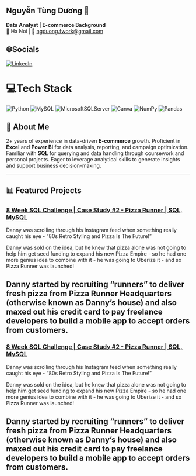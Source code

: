 ## Nguyễn Tùng Dương 👋
**Data Analyst | E-commerce Background**  
📍 Ha Noi | 📧 ngduong.fwork@gmail.com 

## 🌐Socials
[![LinkedIn](https://img.shields.io/badge/LinkedIn-%230077B5.svg?logo=linkedin&logoColor=white)](https://linkedin.com/in/ngduong2101) 

# 💻Tech Stack
![Python](https://img.shields.io/badge/python-3670A0?style=for-the-badge&logo=python&logoColor=ffdd54) ![MySQL](https://img.shields.io/badge/mysql-%2300f.svg?style=for-the-badge&logo=mysql&logoColor=white) ![MicrosoftSQLServer](https://img.shields.io/badge/Microsoft%20SQL%20Sever-CC2927?style=for-the-badge&logo=microsoft%20sql%20server&logoColor=white) ![Canva](https://img.shields.io/badge/Canva-%2300C4CC.svg?style=for-the-badge&logo=Canva&logoColor=white) ![NumPy](https://img.shields.io/badge/numpy-%23013243.svg?style=for-the-badge&logo=numpy&logoColor=white) ![Pandas](https://img.shields.io/badge/pandas-%23150458.svg?style=for-the-badge&logo=pandas&logoColor=white)

## 👋 About Me
2+ years of experience in data-driven **E-commerce** growth. Proficient in **Excel** and **Power BI** for data analysis, reporting, and campaign optimization. Familiar with **SQL** for querying and data handling through coursework and personal projects. Eager to leverage analytical skills to generate insights and support business decision-making.

---
## 📊 Featured Projects

### [8 Week SQL Challenge | Case Study #2 - Pizza Runner | SQL, MySQL](https://github.com/duongnt0201/8_Week_SQL_Challenge)  
Danny was scrolling through his Instagram feed when something really caught his eye - “80s Retro Styling and Pizza Is The Future!”

Danny was sold on the idea, but he knew that pizza alone was not going to help him get seed funding to expand his new Pizza Empire - so he had one more genius idea to combine with it - he was going to Uberize it - and so Pizza Runner was launched!

Danny started by recruiting “runners” to deliver fresh pizza from Pizza Runner Headquarters (otherwise known as Danny’s house) and also maxed out his credit card to pay freelance developers to build a mobile app to accept orders from customers.
---

### [8 Week SQL Challenge | Case Study #2 - Pizza Runner | SQL, MySQL](https://github.com/duongnt0201/8_Week_SQL_Challenge)  
Danny was scrolling through his Instagram feed when something really caught his eye - “80s Retro Styling and Pizza Is The Future!”

Danny was sold on the idea, but he knew that pizza alone was not going to help him get seed funding to expand his new Pizza Empire - so he had one more genius idea to combine with it - he was going to Uberize it - and so Pizza Runner was launched!

Danny started by recruiting “runners” to deliver fresh pizza from Pizza Runner Headquarters (otherwise known as Danny’s house) and also maxed out his credit card to pay freelance developers to build a mobile app to accept orders from customers.
---
